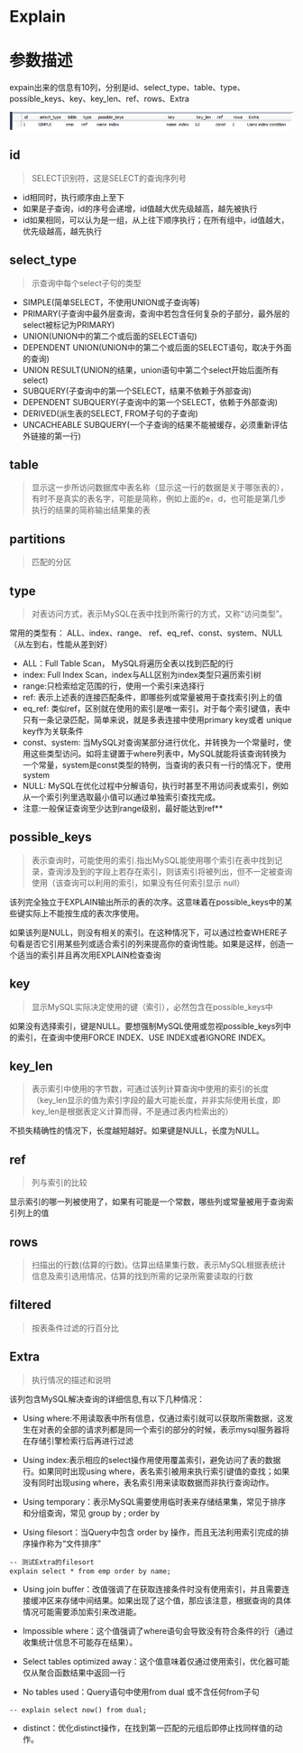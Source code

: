 Explain
=======

# 参数描述
expain出来的信息有10列，分别是id、select_type、table、type、possible_keys、key、key_len、ref、rows、Extra

![](/images/2020/05/mysql_explain.png)

## id

>SELECT识别符，这是SELECT的查询序列号

* id相同时，执行顺序由上至下
* 如果是子查询，id的序号会递增，id值越大优先级越高，越先被执行
* id如果相同，可以认为是一组，从上往下顺序执行；在所有组中，id值越大，优先级越高，越先执行

## select_type

>示查询中每个select子句的类型

* SIMPLE(简单SELECT，不使用UNION或子查询等)
* PRIMARY(子查询中最外层查询，查询中若包含任何复杂的子部分，最外层的select被标记为PRIMARY)
* UNION(UNION中的第二个或后面的SELECT语句)
* DEPENDENT UNION(UNION中的第二个或后面的SELECT语句，取决于外面的查询)
* UNION RESULT(UNION的结果，union语句中第二个select开始后面所有select)
* SUBQUERY(子查询中的第一个SELECT，结果不依赖于外部查询)
* DEPENDENT SUBQUERY(子查询中的第一个SELECT，依赖于外部查询)
* DERIVED(派生表的SELECT, FROM子句的子查询)
* UNCACHEABLE SUBQUERY(一个子查询的结果不能被缓存，必须重新评估外链接的第一行)

## table
>显示这一步所访问数据库中表名称（显示这一行的数据是关于哪张表的），有时不是真实的表名字，可能是简称，例如上面的e，d，也可能是第几步执行的结果的简称输出结果集的表

## partitions
>匹配的分区


## type
>对表访问方式，表示MySQL在表中找到所需行的方式，又称“访问类型”。

常用的类型有： ALL、index、range、 ref、eq_ref、const、system、NULL（从左到右，性能从差到好）

* ALL：Full Table Scan， MySQL将遍历全表以找到匹配的行
* index: Full Index Scan，index与ALL区别为index类型只遍历索引树
* range:只检索给定范围的行，使用一个索引来选择行
* ref: 表示上述表的连接匹配条件，即哪些列或常量被用于查找索引列上的值
* eq_ref: 类似ref，区别就在使用的索引是唯一索引，对于每个索引键值，表中只有一条记录匹配，简单来说，就是多表连接中使用primary key或者 unique key作为关联条件
* const、system: 当MySQL对查询某部分进行优化，并转换为一个常量时，使用这些类型访问。如将主键置于where列表中，MySQL就能将该查询转换为一个常量，system是const类型的特例，当查询的表只有一行的情况下，使用system
* NULL: MySQL在优化过程中分解语句，执行时甚至不用访问表或索引，例如从一个索引列里选取最小值可以通过单独索引查找完成。
* 注意:一般保证查询至少达到range级别，最好能达到ref**

## possible_keys
>表示查询时，可能使用的索引.指出MySQL能使用哪个索引在表中找到记录，查询涉及到的字段上若存在索引，则该索引将被列出，但不一定被查询使用（该查询可以利用的索引，如果没有任何索引显示 null）

该列完全独立于EXPLAIN输出所示的表的次序。这意味着在possible_keys中的某些键实际上不能按生成的表次序使用。

如果该列是NULL，则没有相关的索引。在这种情况下，可以通过检查WHERE子句看是否它引用某些列或适合索引的列来提高你的查询性能。如果是这样，创造一个适当的索引并且再次用EXPLAIN检查查询

## key
> 显示MySQL实际决定使用的键（索引），必然包含在possible_keys中

如果没有选择索引，键是NULL。要想强制MySQL使用或忽视possible_keys列中的索引，在查询中使用FORCE INDEX、USE INDEX或者IGNORE INDEX。

## key_len

>表示索引中使用的字节数，可通过该列计算查询中使用的索引的长度（key_len显示的值为索引字段的最大可能长度，并非实际使用长度，即key_len是根据表定义计算而得，不是通过表内检索出的）

不损失精确性的情况下，长度越短越好。如果键是NULL，长度为NULL。

## ref
>列与索引的比较

显示索引的哪一列被使用了，如果有可能是一个常数，哪些列或常量被用于查询索引列上的值

## rows
>扫描出的行数(估算的行数)。估算出结果集行数，表示MySQL根据表统计信息及索引选用情况，估算的找到所需的记录所需要读取的行数

## filtered
>按表条件过滤的行百分比

## Extra
>执行情况的描述和说明

该列包含MySQL解决查询的详细信息,有以下几种情况：

* Using where:不用读取表中所有信息，仅通过索引就可以获取所需数据，这发生在对表的全部的请求列都是同一个索引的部分的时候，表示mysql服务器将在存储引擎检索行后再进行过滤

* Using index:表示相应的select操作用使用覆盖索引，避免访问了表的数据行。如果同时出现using where，表名索引被用来执行索引键值的查找；如果没有同时出现using where，表名索引用来读取数据而非执行查询动作。

* Using temporary：表示MySQL需要使用临时表来存储结果集，常见于排序和分组查询，常见 group by ; order by

* Using filesort：当Query中包含 order by 操作，而且无法利用索引完成的排序操作称为“文件排序”

```mysql
-- 测试Extra的filesort
explain select * from emp order by name;
```

* Using join buffer：改值强调了在获取连接条件时没有使用索引，并且需要连接缓冲区来存储中间结果。如果出现了这个值，那应该注意，根据查询的具体情况可能需要添加索引来改进能。

* Impossible where：这个值强调了where语句会导致没有符合条件的行（通过收集统计信息不可能存在结果）。

* Select tables optimized away：这个值意味着仅通过使用索引，优化器可能仅从聚合函数结果中返回一行

* No tables used：Query语句中使用from dual 或不含任何from子句

```mysql
-- explain select now() from dual;
```

* distinct：优化distinct操作，在找到第一匹配的元组后即停止找同样值的动作。